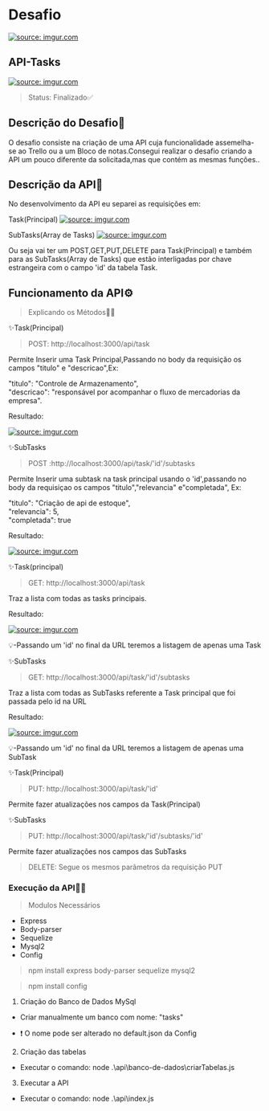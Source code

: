 <h1>Desafio </h1>
<a href="https://imgur.com/uxpq1Cu"><img src="https://i.imgur.com/uxpq1Cu.png?3" title="source: imgur.com" /></a>

<h2> API-Tasks </h2>
<a href="https://imgur.com/xAdDRE7"><img src="https://i.imgur.com/xAdDRE7.png?1" title="source: imgur.com" /></a>

> Status: Finalizado✅

<h2> Descrição do Desafio📝</h2>
<p>O desafio consiste na  criação de uma API cuja funcionalidade assemelha-se ao Trello ou a um
Bloco de notas.Consegui realizar o desafio criando a API um pouco diferente da solicitada,mas que contém 
as mesmas funções..
</p>

<h2> Descrição da API📝 </h2>
<p>No desenvolvimento da API eu separei as requisições em:  </p>
<p>Task(Principal)
<a href="https://imgur.com/Q5CrcT1"><img src="https://i.imgur.com/Q5CrcT1.jpg" title="source: imgur.com" /></a> </p>
<p>
SubTasks(Array de Tasks)
<a href="https://imgur.com/5o3hmnG"><img src="https://i.imgur.com/5o3hmnG.png" title="source: imgur.com" /></a>
</p>

<p>Ou seja vai ter um POST,GET,PUT,DELETE para Task(Principal) e também para as SubTasks(Array de Tasks)
que estão interligadas por chave estrangeira com o campo 'id' da tabela Task.</p>

<h2>Funcionamento da API⚙️</h2>

> Explicando os Métodos👨‍🏫

✨Task(Principal)

> POST: http://localhost:3000/api/task 


Permite Inserir uma Task Principal,Passando no body
da requisição os campos "titulo" e  "descricao",Ex: 

"titulo": "Controle de Armazenamento",<br>
"descricao": "responsável por acompanhar o fluxo de mercadorias da empresa".

Resultado:

<a href="https://imgur.com/ZCghyvo"><img src="https://i.imgur.com/ZCghyvo.png?1" title="source: imgur.com" /></a>

✨SubTasks

> POST :http://localhost:3000/api/task/'id'/subtasks


Permite Inserir uma subtask na task principal usando o 'id',passando no body
da requisiçao os campos "titulo","relevancia" e"completada", Ex:

"titulo": "Criação de api de estoque",<br>
"relevancia": 5,<br>
"completada": true

Resultado:

<a href="https://imgur.com/yYGREXf"><img src="https://i.imgur.com/yYGREXf.png?1" title="source: imgur.com" /></a>

✨Task(principal)

> GET: http://localhost:3000/api/task


Traz a lista com todas as tasks principais.


Resultado: 

<a href="https://imgur.com/80SrzKQ"><img src="https://i.imgur.com/80SrzKQ.png?1" title="source: imgur.com" /></a>

💡-Passando um 'id' no final da URL teremos a listagem de apenas uma Task

✨SubTasks

> GET: http://localhost:3000/api/task/'id'/subtasks


Traz a lista com todas as SubTasks referente a Task principal que foi passada pelo id na URL


Resultado: 

<a href="https://imgur.com/qzm8wmm"><img src="https://i.imgur.com/qzm8wmm.png?1" title="source: imgur.com" /></a>

💡-Passando um 'id' no final da URL teremos a listagem de apenas uma SubTask


✨Task(Principal)

> PUT: http://localhost:3000/api/task/'id'


Permite fazer atualizações nos campos da Task(Principal)

✨SubTasks

>PUT: http://localhost:3000/api/task/'id'/subtasks/'id'


Permite fazer atualizações nos campos das SubTasks


>DELETE: Segue os mesmos parâmetros da requisição PUT


### Execução da API👨‍💻

>Modulos Necessários

+ Express
+ Body-parser
+ Sequelize
+ Mysql2
+ Config

>npm install express body-parser sequelize mysql2

>npm install config

1. Criação do Banco de Dados MySql

+ Criar manualmente um banco com nome: "tasks"

+ ❗ O nome pode ser alterado no default.json da Config

2. Criação das tabelas

+ Executar o comando: node .\api\banco-de-dados\criarTabelas.js

3. Executar a API

+ Executar o comando: node .\api\index.js






